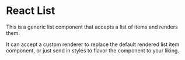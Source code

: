 <h1>React List</h1>

This is a generic list component that accepts a list of items and renders them.

It can accept a custom renderer to replace the default rendered list item component, or just send in styles to flavor the component to your liking.